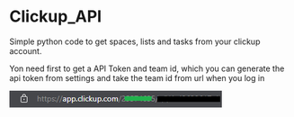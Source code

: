 # Clickup_API
 Simple python code to get spaces, lists and tasks from your clickup account.

 Yon need first to get a API Token and team id, which you can generate the api token from settings and take the team id from url when you log in

 ![alt text](https://github.com/ali1hammoud/Clickup_API/blob/main/img/clickup_api.png?raw=true)
